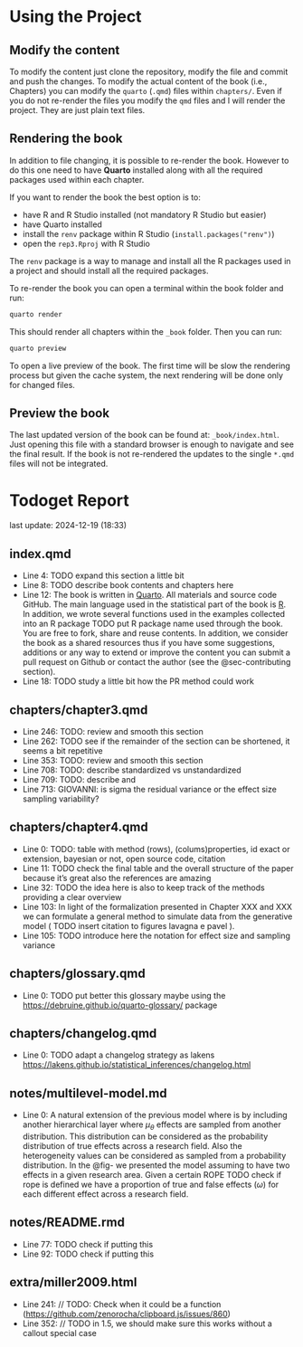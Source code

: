 
<!-- README.md is generated from README.Rmd. Please edit that file -->

# Using the Project

## Modify the content

To modify the content just clone the repository, modify the file and
commit and push the changes. To modify the actual content of the book
(i.e., Chapters) you can modify the `quarto` (`.qmd`) files within
`chapters/`. Even if you do not re-render the files you modify the `qmd`
files and I will render the project. They are just plain text files.

## Rendering the book

In addition to file changing, it is possible to re-render the book.
However to do this one need to have **Quarto** installed along with all
the required packages used within each chapter.

If you want to render the book the best option is to:

- have R and R Studio installed (not mandatory R Studio but easier)
- have Quarto installed
- install the `renv` package within R Studio
  (`install.packages("renv")`)
- open the `rep3.Rproj` with R Studio

The `renv` package is a way to manage and install all the R packages
used in a project and should install all the required packages.

To re-render the book you can open a terminal within the book folder and
run:

``` bash
quarto render
```

This should render all chapters within the `_book` folder. Then you can
run:

``` bash
quarto preview
```

To open a live preview of the book. The first time will be slow the
rendering process but given the cache system, the next rendering will be
done only for changed files.

## Preview the book

The last updated version of the book can be found at:
`_book/index.html`. Just opening this file with a standard browser is
enough to navigate and see the final result. If the book is not
re-rendered the updates to the single `*.qmd` files will not be
integrated.

# Todoget Report

last update: 2024-12-19 (18:33)

## index.qmd

- Line 4: TODO expand this section a little bit
- Line 8: TODO describe book contents and chapters here
- Line 12: The book is written in [Quarto](https://quarto.org/). All
  materials and source code GitHub. The main language used in the
  statistical part of the book is [R](https://www.r-project.org/). In
  addition, we wrote several functions used in the examples collected
  into an R package TODO put R package name used through the book. You
  are free to fork, share and reuse contents. In addition, we consider
  the book as a shared resources thus if you have some suggestions,
  additions or any way to extend or improve the content you can submit a
  pull request on Github or contact the author (see the
  @sec-contributing section).
- Line 18: TODO study a little bit how the PR method could work

## chapters/chapter3.qmd

- Line 246: TODO: review and smooth this section
- Line 262: TODO see if the remainder of the section can be shortened,
  it seems a bit repetitive
- Line 353: TODO: review and smooth this section
- Line 708: TODO: describe standardized vs unstandardized
- Line 709: TODO: describe and
- Line 713: GIOVANNI: is sigma the residual variance or the effect size
  sampling variability?

## chapters/chapter4.qmd

- Line 0: TODO: table with method (rows), (colums)properties, id exact
  or extension, bayesian or not, open source code, citation
- Line 11: TODO check the final table and the overall structure of the
  paper because it’s great also the references are amazing
- Line 32: TODO the idea here is also to keep track of the methods
  providing a clear overview
- Line 103: In light of the formalization presented in Chapter XXX and
  XXX we can formulate a general method to simulate data from the
  generative model ( TODO insert citation to figures lavagna e pavel ).
- Line 105: TODO introduce here the notation for effect size and
  sampling variance

## chapters/glossary.qmd

- Line 0: TODO put better this glossary maybe using the
  <https://debruine.github.io/quarto-glossary/> package

## chapters/changelog.qmd

- Line 0: TODO adapt a changelog strategy as lakens
  <https://lakens.github.io/statistical_inferences/changelog.html>

## notes/multilevel-model.md

- Line 0: A natural extension of the previous model where is by
  including another hierarchical layer where $\mu_{\theta}$ effects are
  sampled from another distribution. This distribution can be considered
  as the probability distribution of true effects across a research
  field. Also the heterogeneity values can be considered as sampled from
  a probability distribution. In the @fig- we presented the model
  assuming to have two effects in a given research area. Given a certain
  ROPE TODO check if rope is defined we have a proportion of true and
  false effects ($\omega$) for each different effect across a research
  field.

## notes/README.rmd

- Line 77: TODO check if putting this
- Line 92: TODO check if putting this

## extra/miller2009.html

- Line 241: // TODO: Check when it could be a function
  (<https://github.com/zenorocha/clipboard.js/issues/860>)
- Line 352: // TODO in 1.5, we should make sure this works without a
  callout special case
